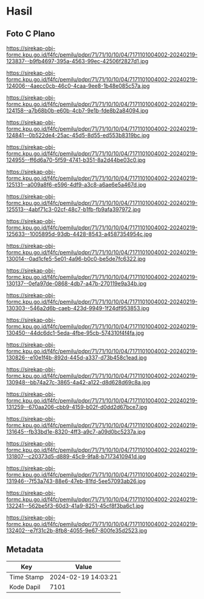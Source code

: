 # Hasil

## Foto C Plano

https://sirekap-obj-formc.kpu.go.id/f4fc/pemilu/pdpr/71/71/10/10/04/7171101004002-20240219-123837--b9fb4697-395a-4563-99ec-42506f2827d1.jpg

https://sirekap-obj-formc.kpu.go.id/f4fc/pemilu/pdpr/71/71/10/10/04/7171101004002-20240219-124006--4aecc0cb-46c0-4caa-9ee8-1b48e085c57a.jpg

https://sirekap-obj-formc.kpu.go.id/f4fc/pemilu/pdpr/71/71/10/10/04/7171101004002-20240219-124158--a7b68b0b-e60b-4cb7-9e1b-fde8b2a84094.jpg

https://sirekap-obj-formc.kpu.go.id/f4fc/pemilu/pdpr/71/71/10/10/04/7171101004002-20240219-124841--0b522de4-25ac-45d5-8d55-ed553b8319bc.jpg

https://sirekap-obj-formc.kpu.go.id/f4fc/pemilu/pdpr/71/71/10/10/04/7171101004002-20240219-124955--ff6d6a70-5f59-4741-b351-8a2d44be03c0.jpg

https://sirekap-obj-formc.kpu.go.id/f4fc/pemilu/pdpr/71/71/10/10/04/7171101004002-20240219-125131--a009a8f6-e596-4df9-a3c8-a6ae6e5a467d.jpg

https://sirekap-obj-formc.kpu.go.id/f4fc/pemilu/pdpr/71/71/10/10/04/7171101004002-20240219-125513--4abf71c3-02cf-48c7-b1fb-fb9afa397972.jpg

https://sirekap-obj-formc.kpu.go.id/f4fc/pemilu/pdpr/71/71/10/10/04/7171101004002-20240219-125633--1005895d-93db-4428-8543-a4587354954c.jpg

https://sirekap-obj-formc.kpu.go.id/f4fc/pemilu/pdpr/71/71/10/10/04/7171101004002-20240219-130014--0ad1cfe5-5e01-4a96-b0c0-be5de7fc6322.jpg

https://sirekap-obj-formc.kpu.go.id/f4fc/pemilu/pdpr/71/71/10/10/04/7171101004002-20240219-130137--0efa97de-0868-4db7-a47b-270119e9a34b.jpg

https://sirekap-obj-formc.kpu.go.id/f4fc/pemilu/pdpr/71/71/10/10/04/7171101004002-20240219-130303--546a2d6b-caeb-423d-9949-1f24df953853.jpg

https://sirekap-obj-formc.kpu.go.id/f4fc/pemilu/pdpr/71/71/10/10/04/7171101004002-20240219-130450--44dc6dc1-5eda-4fbe-95cb-574310f4f4fa.jpg

https://sirekap-obj-formc.kpu.go.id/f4fc/pemilu/pdpr/71/71/10/10/04/7171101004002-20240219-130826--e10e1f4b-892d-445d-a337-d73b458c1ead.jpg

https://sirekap-obj-formc.kpu.go.id/f4fc/pemilu/pdpr/71/71/10/10/04/7171101004002-20240219-130948--bb74a27c-3865-4a42-a122-d8d628d69c8a.jpg

https://sirekap-obj-formc.kpu.go.id/f4fc/pemilu/pdpr/71/71/10/10/04/7171101004002-20240219-131259--670aa206-cbb9-4159-b02f-d0dd2d67bce7.jpg

https://sirekap-obj-formc.kpu.go.id/f4fc/pemilu/pdpr/71/71/10/10/04/7171101004002-20240219-131645--fb33bd1e-8320-4ff3-a9c7-a09d0bc5237a.jpg

https://sirekap-obj-formc.kpu.go.id/f4fc/pemilu/pdpr/71/71/10/10/04/7171101004002-20240219-131807--c20373d5-d889-45c9-9fa8-b7173410941d.jpg

https://sirekap-obj-formc.kpu.go.id/f4fc/pemilu/pdpr/71/71/10/10/04/7171101004002-20240219-131946--7f53a743-88e6-47eb-81fd-5ee57093ab26.jpg

https://sirekap-obj-formc.kpu.go.id/f4fc/pemilu/pdpr/71/71/10/10/04/7171101004002-20240219-132241--562be5f3-60d3-41a9-8251-45cf8f3ba6c1.jpg

https://sirekap-obj-formc.kpu.go.id/f4fc/pemilu/pdpr/71/71/10/10/04/7171101004002-20240219-132402--e7f31c2b-8fb8-4055-9e67-800fe35d2523.jpg


## Metadata

| Key        | Value               |
| ---------- | ------------------- |
| Time Stamp | 2024-02-19 14:03:21 |
| Kode Dapil | 7101                |



